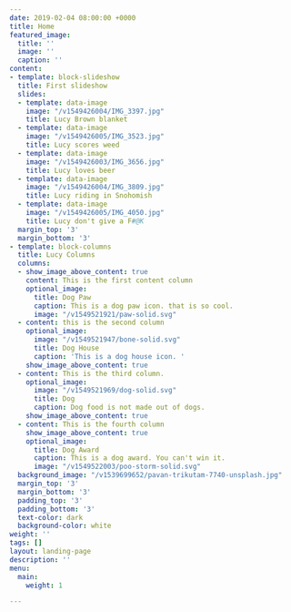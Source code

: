 ```yaml
---
date: 2019-02-04 08:00:00 +0000
title: Home
featured_image:
  title: ''
  image: ''
  caption: ''
content:
- template: block-slideshow
  title: First slideshow
  slides:
  - template: data-image
    image: "/v1549426004/IMG_3397.jpg"
    title: Lucy Brown blanket
  - template: data-image
    image: "/v1549426005/IMG_3523.jpg"
    title: Lucy scores weed
  - template: data-image
    image: "/v1549426003/IMG_3656.jpg"
    title: Lucy loves beer
  - template: data-image
    image: "/v1549426004/IMG_3809.jpg"
    title: Lucy riding in Snohomish
  - template: data-image
    image: "/v1549426005/IMG_4050.jpg"
    title: Lucy don't give a F#@K
  margin_top: '3'
  margin_bottom: '3'
- template: block-columns
  title: Lucy Columns
  columns:
  - show_image_above_content: true
    content: This is the first content column
    optional_image:
      title: Dog Paw
      caption: This is a dog paw icon. that is so cool.
      image: "/v1549521921/paw-solid.svg"
  - content: this is the second column
    optional_image:
      image: "/v1549521947/bone-solid.svg"
      title: Dog House
      caption: 'This is a dog house icon. '
    show_image_above_content: true
  - content: This is the third column.
    optional_image:
      image: "/v1549521969/dog-solid.svg"
      title: Dog
      caption: Dog food is not made out of dogs.
    show_image_above_content: true
  - content: This is the fourth column
    show_image_above_content: true
    optional_image:
      title: Dog Award
      caption: This is a dog award. You can't win it.
      image: "/v1549522003/poo-storm-solid.svg"
  background_image: "/v1539699652/pavan-trikutam-7740-unsplash.jpg"
  margin_top: '3'
  margin_bottom: '3'
  padding_top: '3'
  padding_bottom: '3'
  text-color: dark
  background-color: white
weight: ''
tags: []
layout: landing-page
description: ''
menu:
  main:
    weight: 1

---
```


